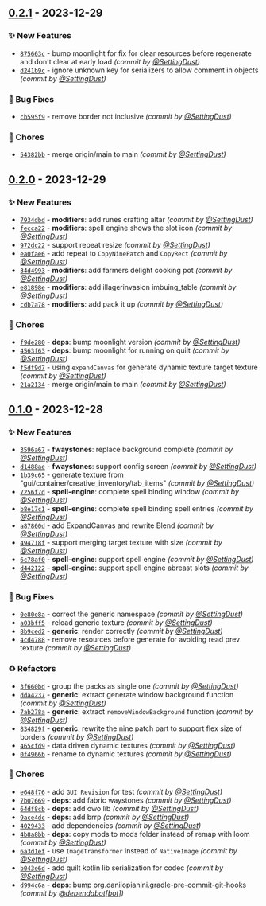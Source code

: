 
## [0.2.1] - 2023-12-29
### :sparkles: New Features
- [`875663c`](https://github.com/SettingDust/DynamicTextures/commit/875663c610a55ff579743ebfd1b7370230a8557b) - bump moonlight for fix for clear resources before regenerate and don't clear at early load *(commit by [@SettingDust](https://github.com/SettingDust))*
- [`d241b9c`](https://github.com/SettingDust/DynamicTextures/commit/d241b9ca2d5003b27e5b0b0bd9edbaa1bda3565a) - ignore unknown key for serializers to allow comment in objects *(commit by [@SettingDust](https://github.com/SettingDust))*

### :bug: Bug Fixes
- [`cb595f9`](https://github.com/SettingDust/DynamicTextures/commit/cb595f9a823e3eae4c866202ac8c6f66caeee842) - remove border not inclusive *(commit by [@SettingDust](https://github.com/SettingDust))*

### :wrench: Chores
- [`54382bb`](https://github.com/SettingDust/DynamicTextures/commit/54382bbaa9797bf39ec855bccddba8fd56d2da7f) - merge origin/main to main *(commit by [@SettingDust](https://github.com/SettingDust))*


## [0.2.0] - 2023-12-29
### :sparkles: New Features
- [`7934dbd`](https://github.com/SettingDust/DynamicTextures/commit/7934dbd17495cb8334954c22661e3da791b66d0e) - **modifiers**: add runes crafting altar *(commit by [@SettingDust](https://github.com/SettingDust))*
- [`fecca22`](https://github.com/SettingDust/DynamicTextures/commit/fecca221f51b64df882ef585d2c1e3bf44cdb77f) - **modifiers**: spell engine shows the slot icon *(commit by [@SettingDust](https://github.com/SettingDust))*
- [`972dc22`](https://github.com/SettingDust/DynamicTextures/commit/972dc228f4b386b1cf279eee894b3172b9920262) - support repeat resize *(commit by [@SettingDust](https://github.com/SettingDust))*
- [`ea0fae6`](https://github.com/SettingDust/DynamicTextures/commit/ea0fae6203e45711bdaa1e78e0175b0d619a521a) - add repeat to `CopyNinePatch` and `CopyRect` *(commit by [@SettingDust](https://github.com/SettingDust))*
- [`34d4993`](https://github.com/SettingDust/DynamicTextures/commit/34d4993038705c8ccc4504fd81b57f1ae496658f) - **modifiers**: add farmers delight cooking pot *(commit by [@SettingDust](https://github.com/SettingDust))*
- [`e81898e`](https://github.com/SettingDust/DynamicTextures/commit/e81898ec20373c0ffffde1e8807da126ebba1425) - **modifiers**: add illagerinvasion imbuing_table *(commit by [@SettingDust](https://github.com/SettingDust))*
- [`cdb7a78`](https://github.com/SettingDust/DynamicTextures/commit/cdb7a78736bb825b082f4562665148ec011e8c50) - **modifiers**: add pack it up *(commit by [@SettingDust](https://github.com/SettingDust))*

### :wrench: Chores
- [`f9de280`](https://github.com/SettingDust/DynamicTextures/commit/f9de28068391d708dd12d2957df12c7ccb8e5093) - **deps**: bump moonlight version *(commit by [@SettingDust](https://github.com/SettingDust))*
- [`4563f63`](https://github.com/SettingDust/DynamicTextures/commit/4563f636bf42945ed22caa5356c5292beb9aab7f) - **deps**: bump moonlight for running on quilt *(commit by [@SettingDust](https://github.com/SettingDust))*
- [`f5df9d7`](https://github.com/SettingDust/DynamicTextures/commit/f5df9d7633bc99d1d686b0ec39fb83565ce80419) - using `expandCanvas` for generate dynamic texture target texture *(commit by [@SettingDust](https://github.com/SettingDust))*
- [`21a2134`](https://github.com/SettingDust/DynamicTextures/commit/21a2134a60694c26d3b2ec995dea69a4f8408852) - merge origin/main to main *(commit by [@SettingDust](https://github.com/SettingDust))*


## [0.1.0] - 2023-12-28
### :sparkles: New Features
- [`3596a67`](https://github.com/SettingDust/DynamicTextures/commit/3596a6740d4dd82363c1c6ed5db8b2b7355e069b) - **fwaystones**: replace background complete *(commit by [@SettingDust](https://github.com/SettingDust))*
- [`d1488ae`](https://github.com/SettingDust/DynamicTextures/commit/d1488ae0732e48dc516be26de4ef1ce64ec681da) - **fwaystones**: support config screen *(commit by [@SettingDust](https://github.com/SettingDust))*
- [`1b39c65`](https://github.com/SettingDust/DynamicTextures/commit/1b39c65baeae374be041e995fdb7235380c67334) - generate texture from "gui/container/creative_inventory/tab_items" *(commit by [@SettingDust](https://github.com/SettingDust))*
- [`7256f7d`](https://github.com/SettingDust/DynamicTextures/commit/7256f7d529b60e4cfdb83016dfa1ee2cd677fa47) - **spell-engine**: complete spell binding window *(commit by [@SettingDust](https://github.com/SettingDust))*
- [`b8e17c1`](https://github.com/SettingDust/DynamicTextures/commit/b8e17c1d2460aef6aa1280aa6e83d8a31140dc78) - **spell-engine**: complete spell binding spell entries *(commit by [@SettingDust](https://github.com/SettingDust))*
- [`a87860d`](https://github.com/SettingDust/DynamicTextures/commit/a87860d0b549c6180c71a57f922d338b9206f636) - add ExpandCanvas and rewrite Blend *(commit by [@SettingDust](https://github.com/SettingDust))*
- [`494718f`](https://github.com/SettingDust/DynamicTextures/commit/494718fd73126ae0adfec99f0bfb8bf08b39d425) - support merging target texture with size *(commit by [@SettingDust](https://github.com/SettingDust))*
- [`6c78af0`](https://github.com/SettingDust/DynamicTextures/commit/6c78af0c6afac87886684d0aa5490406874c5d14) - **spell-engine**: support spell engine *(commit by [@SettingDust](https://github.com/SettingDust))*
- [`d442122`](https://github.com/SettingDust/DynamicTextures/commit/d4421226a3d137a367bf8b848d941031d4e9703e) - **spell-engine**: support spell engine abreast slots *(commit by [@SettingDust](https://github.com/SettingDust))*

### :bug: Bug Fixes
- [`0e80e8a`](https://github.com/SettingDust/DynamicTextures/commit/0e80e8a13aa652881dedf7655a41a54c12e062d5) - correct the generic namespace *(commit by [@SettingDust](https://github.com/SettingDust))*
- [`a03bff5`](https://github.com/SettingDust/DynamicTextures/commit/a03bff5605bf28cb0216df115fb84830cd7e3645) - reload generic texture *(commit by [@SettingDust](https://github.com/SettingDust))*
- [`8b9ced2`](https://github.com/SettingDust/DynamicTextures/commit/8b9ced24807c1e2ff3f9109d7ef89328b304f790) - **generic**: render correctly *(commit by [@SettingDust](https://github.com/SettingDust))*
- [`4cd4788`](https://github.com/SettingDust/DynamicTextures/commit/4cd478800275dd063eb984ad590be4ae4c8a1307) - remove resources before generate for avoiding read prev texture *(commit by [@SettingDust](https://github.com/SettingDust))*

### :recycle: Refactors
- [`3f660bd`](https://github.com/SettingDust/DynamicTextures/commit/3f660bd1badf7932cb1d9175c9b29565dd01a795) - group the packs as single one *(commit by [@SettingDust](https://github.com/SettingDust))*
- [`dda4237`](https://github.com/SettingDust/DynamicTextures/commit/dda423776d00fc7f125dda3cceab357a5df422d0) - **generic**: extract generate window background function *(commit by [@SettingDust](https://github.com/SettingDust))*
- [`7ab278a`](https://github.com/SettingDust/DynamicTextures/commit/7ab278ab1253a34ec501f5a5401f8bc84aff7059) - **generic**: extract `removeWindowBackground` function *(commit by [@SettingDust](https://github.com/SettingDust))*
- [`834829f`](https://github.com/SettingDust/DynamicTextures/commit/834829f10fd867e25dfaba27a09031bdc69bdfbd) - **generic**: rewrite the nine patch part to support flex size of borders *(commit by [@SettingDust](https://github.com/SettingDust))*
- [`465cfd9`](https://github.com/SettingDust/DynamicTextures/commit/465cfd94b75dbc6132a6876e86f2e5d692c43275) - data driven dynamic textures *(commit by [@SettingDust](https://github.com/SettingDust))*
- [`0f4966b`](https://github.com/SettingDust/DynamicTextures/commit/0f4966bb8d9bfee7658ad96d7af70779c7b64813) - rename to dynamic textures *(commit by [@SettingDust](https://github.com/SettingDust))*

### :wrench: Chores
- [`e648f76`](https://github.com/SettingDust/DynamicTextures/commit/e648f767f0dc5015853501c72505b1992cc1babe) - add `GUI Revision` for test *(commit by [@SettingDust](https://github.com/SettingDust))*
- [`7b07669`](https://github.com/SettingDust/DynamicTextures/commit/7b076690622c5140ccf53dab647a6a40f2abe949) - **deps**: add fabric waystones *(commit by [@SettingDust](https://github.com/SettingDust))*
- [`64df8cb`](https://github.com/SettingDust/DynamicTextures/commit/64df8cbfb11f954e0471d475f518c101a79b43b6) - **deps**: add owo lib *(commit by [@SettingDust](https://github.com/SettingDust))*
- [`9ace4dc`](https://github.com/SettingDust/DynamicTextures/commit/9ace4dcf1eeda2637d6a7339d3bbbaeea2ce0a65) - **deps**: add brrp *(commit by [@SettingDust](https://github.com/SettingDust))*
- [`4029433`](https://github.com/SettingDust/DynamicTextures/commit/4029433b686ed9e7940accc062d5b3aee3cc609a) - add dependencies *(commit by [@SettingDust](https://github.com/SettingDust))*
- [`4b8a8bb`](https://github.com/SettingDust/DynamicTextures/commit/4b8a8bb2569ba63ef8bbe1bf75a10c2e3e831d4a) - **deps**: copy mods to mods folder instead of remap with loom *(commit by [@SettingDust](https://github.com/SettingDust))*
- [`6a3d1ef`](https://github.com/SettingDust/DynamicTextures/commit/6a3d1ef7a4403c65c6028b8ae4b23a5b1a4504b8) - use `ImageTransformer` instead of `NativeImage` *(commit by [@SettingDust](https://github.com/SettingDust))*
- [`b043e6d`](https://github.com/SettingDust/DynamicTextures/commit/b043e6d659ecffd9a7f0a25874447e569a1fe598) - add quilt kotlin lib serialization for codec *(commit by [@SettingDust](https://github.com/SettingDust))*
- [`d994c6a`](https://github.com/SettingDust/DynamicTextures/commit/d994c6a053556dec66514f5b6ff091130736bd8e) - **deps**: bump org.danilopianini.gradle-pre-commit-git-hooks *(commit by [@dependabot[bot]](https://github.com/apps/dependabot))*


[0.1.0]: https://github.com/SettingDust/DynamicTextures/compare/0.0.0...0.1.0
[0.2.0]: https://github.com/SettingDust/DynamicTextures/compare/0.1.0...0.2.0
[0.2.1]: https://github.com/SettingDust/DynamicTextures/compare/0.2.0...0.2.1